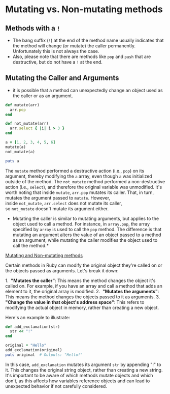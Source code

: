 # Mutating vs. Non-mutating methods

## Methods with a `!`

* The bang suffix (`!`) at the end of the method name usually indicates that the method will change (or mutate) the caller permanently. Unfortunately this is not always the case.
* Also, please note that there are methods like `pop` and `push` that are destructive, but do not have a `!` at the end.

## Mutating the Caller and Arguments

* it is possible that a method can unexpectedly change an object used as the caller or as an argument.

```ruby
def mutate(arr)
  arr.pop
end

def not_mutate(arr)
  arr.select { |i| i > 3 }
end

a = [1, 2, 3, 4, 5, 6]
mutate(a)
not_mutate(a)

puts a
```

The `mutate` method performed a destructive action (i.e., `pop`) on its argument, thereby modifying the `a` array, even though `a` was initialized outside of the method. The `not_mutate` method performed a non-destructive action (i.e., `select`), and therefore the original variable was unmodified. It's worth noting that inside `mutate`, `arr.pop` mutates its caller. That, in turn, mutates the argument passed to `mutate`. However, inside `not_mutate`, `arr.select` does not mutate its caller, so `not_mutate` doesn't mutate its argument either.

* Mutating the caller is similar to mutating arguments, but applies to the object used to call a method. For instance, in `array.pop`, the array specified by `array` is used to call the `pop` method. The difference is that mutating an argument alters the value of an object passed to a method as an argument, while mutating the caller modifies the object used to call the method.*

[Mutating and Non-mutating methods](https://launchschool.medium.com/ruby-objects-mutating-and-non-mutating-methods-78023d849a5f)

Certain methods in Ruby can modify the original object they're called on or the objects passed as arguments. Let's break it down:

1.  **"Mutates the caller"**: This means the method changes the object it's called on. For example, if you have an array and call a method that adds an element to it, the original array is modified.
2.  **"Mutates the arguments"**: This means the method changes the objects passed to it as arguments.
3. **"Change the value in that object's address space"**: This refers to modifying the actual object in memory, rather than creating a new object.

Here's an example to illustrate:

```ruby
def add_exclamation(str)
  str << "!"
end

original = "Hello"
add_exclamation(original)
puts original  # Outputs: "Hello!"
```

In this case, `add_exclamation` mutates its argument `str` by appending "!" to it. This changes the original string object, rather than creating a new string. It's important to be aware of which methods mutate objects and which don't, as this affects how variables reference objects and can lead to unexpected behavior if not carefully considered.